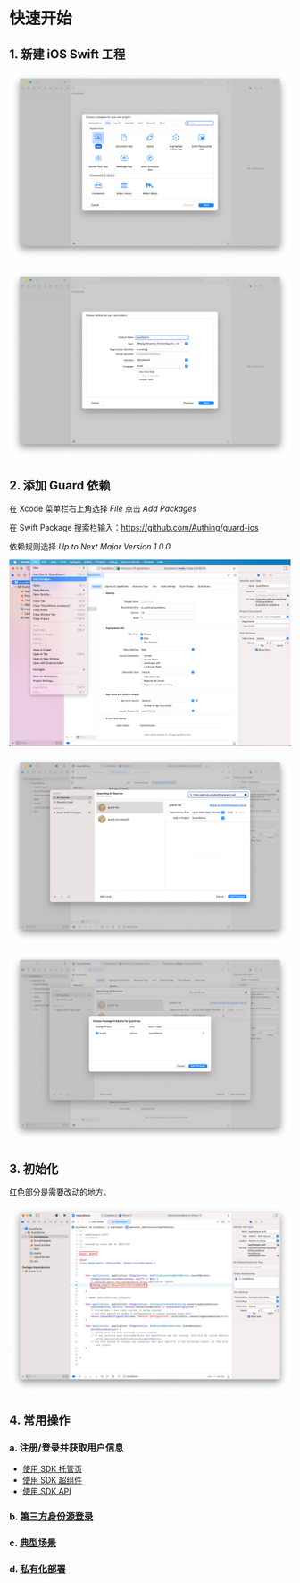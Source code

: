 # 快速开始

<LastUpdated/>

## 1. 新建 iOS Swift 工程

![](./images/create_project1.png)

![](./images/create_project2.png)

## 2. 添加 Guard 依赖

在 Xcode 菜单栏右上角选择 *File* 点击 *Add Packages*

在 Swift Package 搜索栏输入：https://github.com/Authing/guard-ios

依赖规则选择 *Up to Next Major Version 1.0.0*

![](./images/create_project3.png)

![](./images/create_project4.png)

![](./images/create_project5.png)

## 3. 初始化

红色部分是需要改动的地方。

![](./images/start.png)

## 4. 常用操作

### a. 注册/登录并获取用户信息

- [使用 SDK 托管页](./develop.md)
- [使用 SDK 超组件](./component/)
- [使用 SDK API](./apis/)

### b. [第三方身份源登录](./social/)

### c. [典型场景](./scenario/)

### d. [私有化部署](./onpremise.md)
